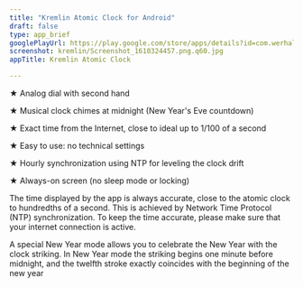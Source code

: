 ```yaml
---
title: "Kremlin Atomic Clock for Android"
draft: false
type: app_brief
googlePlayUrl: https://play.google.com/store/apps/details?id=com.werhal.kremlin
screenshot: kremlin/Screenshot_1610324457.png.q60.jpg
appTitle: Kremlin Atomic Clock    

---
```


★ Analog dial with second hand

★ Musical clock chimes at midnight (New Year's Eve countdown)

★ Exact time from the Internet, close to ideal up to 1/100 of a second

★ Easy to use: no technical settings

★ Hourly synchronization using NTP for leveling the clock drift

★ Always-on screen (no sleep mode or locking)

<!-- section break -->

The time displayed by the app is always accurate, close to the atomic clock to hundredths of a second. This is achieved by Network Time Protocol (NTP) synchronization. To keep the time accurate, please make sure that your internet connection is active.

A special New Year mode allows you to celebrate the New Year with the clock striking. In New Year mode the striking begins one minute before midnight, and the twelfth stroke exactly coincides with the beginning of the new year